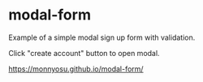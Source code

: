 # modal-form

Example of a simple modal sign up form with validation. 

Click "create account" button to open modal. 

https://monnyosu.github.io/modal-form/

